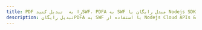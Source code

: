 ---title: PDF را به  تبدیل کنیدSWF، PDFA به SWF مبدل رایگان یا Nodejs SDKdescription: تبدیل رایگانPDFA به SWF با استفاده از Nodejs Cloud APIs & SDK همچنین اسناد PDF را در Cloud ایجاد، ویرایش و رندر کنید.---